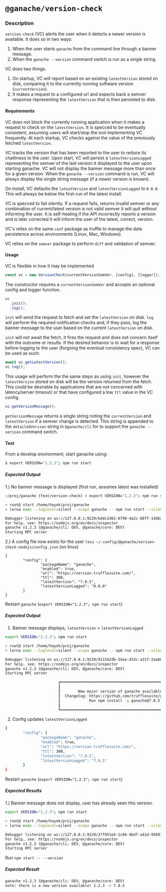 # `@ganache/version-check`

### Description

`version-check` (VC) alerts the user when it detects a newer version is available. It does so in two ways:

1. When the user starts `ganache` from the command line through a banner message.
2. When the `ganache --version` command switch is run as a single string.

VC does two things.

1. On startup, VC will report based on an existing `latestVersion` stored on disk, comparing it to the currently running software version (`currentVersion`).
2. It makes a request to a configured url and expects back a semver response representing the `latestVersion` that is then persisted to disk.

#### Requirements

VC does not block the currently running application when it makes a request to check on the `latestVersion`. It is specced to be eventually consistent, assuming users will start/stop the tool implementing VC frequently. At each startup, VC checks against the value of the previously fetched `latestVersion`.

VC tracks the version that has been reported to the user to reduce its chattiness to the user. Upon start, VC will persist a `latestVersionLogged` representing the semver of the last version it displayed to the user upon starting ganache. VC will not display the banner message more than once for a given version. When the `ganache --version` command is run, VC will always display the single string message (if a newer version is known).

On install, VC defaults the `latestVersion` and `latestVersionLogged` to `0.0.0`. This will always be below the first-run of the latest install.

VC is specced to fail silently. If a request fails, returns invalid semver or any combination of current/latest version is not valid semver it will quit without informing the user. It is self-healing if the API incorrectly reports a version and is later corrected it will inform the user of the latest, correct, version.

VC's relies on the same `conf` package as truffle to manage the data persistence across environments (Linux, Mac, Windows).

VC relies on the `semver` package to perform `diff` and validation of semver.

#### Usage

VC is flexible in how it may be implemented

```javascript
const vc = new VersionCheck(currentVersionSemVer, [config], [logger]);
```

The constructor requires a `currentVersionSemVer` and accepts an optional config and logger function.

```javascript
vc
  .init();
  .log();
```

`init` will send the request to fetch and set the `latestVersion` on disk.
`log` will perform the required notification checks and, if they pass, log the banner message to the user based on the current `latestVersion` on disk.

`init` will not await the fetch, it fires the request and does not concern itself with the outcome or results. If the desired behavior is to wait for a response before logging to the user (forgoing the eventual consistency spec), VC can be used as such:

```javascript
await vc.getLatestVersion();
vc.log();
```

This usage will perform the the same steps as using `init`, however the `latestVersion` stored on disk will be the version returned from the fetch. This could be desirable by applications that are not concerned with latency/server timeout/ or that have configured a low `ttl` value in the VC config.

```javascript
vc.getVersionMessage();
```

`getVersionMessage` returns a single string noting the `currentVersion` and `latestVersion` if a semver change is detected. This string is appended to the `detailedVersion` string in `@ganache/cli` for to support the `ganache --version` command switch.

#### Test

From a develop environment, start ganache using:

```bash
$ export VERSION="1.2.3"; npm run start
```

##### Expected Output

1.) No banner message is displayed (first run, assumes latest was installed)

```bash
~/proj/ganache (feat/version-check) » export VERSION="1.2.3"; npm run start                                                                                                                                                                                                                                  hayek@rothbard

> root@ start /home/hayek/proj/ganache
> lerna exec --loglevel=silent --scope ganache -- npm run start --silent --

Debugger listening on ws://127.0.0.1:9229/b4dc2d61-8f90-4a2c-80ff-14db24160453
For help, see: https://nodejs.org/en/docs/inspector
ganache v1.2.3 (@ganache/cli: DEV, @ganache/core: DEV)
Starting RPC server
```

2.) A config file now exists for the user `less ~/.config/@ganache/version-check-nodejs/config.json` (on linux)

```
{
        "config": {
                "packageName": "ganache",
                "enabled": true,
                "url": "https://version.trufflesuite.com/",
                "ttl": 300,
                "latestVersion": "7.0.5",
                "latestVersionLogged": "0.0.0"
        }
}
```

Restart `ganache` (`export VERSION="1.2.3"; npm run start`)

##### Expected Output

1. Banner message displays, `latestVersion` > `latestVersionLogged`

```bash
export VERSION="1.2.3"; npm run start                                                                                                                                                                                                                                 hayek@rothbard

> root@ start /home/hayek/proj/ganache
> lerna exec --loglevel=silent --scope ganache -- npm run start --silent --

Debugger listening on ws://127.0.0.1:9229/911542db-3daa-433c-a31f-2aa662a084e2
For help, see: https://nodejs.org/en/docs/inspector
ganache v1.2.3 (@ganache/cli: DEV, @ganache/core: DEV)
Starting RPC server

                        ╔══════════════════════════════════════════════════════════════════════╗
                        ║                                                                      ║
                        ║        New major version of ganache available! 1.2.3 ⇢ 7.0.5         ║
                        ║  Changelog: https://github.com/trufflesuite/ganache/releases/v7.0.5  ║
                        ║             Run npm install -g ganache@7.0.5 to update!              ║
                        ║                                                                      ║
                        ╚══════════════════════════════════════════════════════════════════════╝
```

2. Config updates `latestVersionLogged`

```bash
{
        "config": {
                "packageName": "ganache",
                "enabled": true,
                "url": "https://version.trufflesuite.com/",
                "ttl": 300,
                "latestVersion": "7.0.5",
                "latestVersionLogged": "7.0.5"
        }
}
```

Restart `ganache` (`export VERSION="1.2.3"; npm run start`)

##### Expected Results

1.) Banner message does not display, user has already seen this version.

```bash
export VERSION="1.2.3"; npm run start                                                                                                                                                                                                                           130 ↵ hayek@rothbard

> root@ start /home/hayek/proj/ganache
> lerna exec --loglevel=silent --scope ganache -- npm run start --silent --

Debugger listening on ws://127.0.0.1:9229/27f051e4-1c84-4bdf-a41d-95601466ba2b
For help, see: https://nodejs.org/en/docs/inspector
ganache v1.2.3 (@ganache/cli: DEV, @ganache/core: DEV)
Starting RPC server
```

Run `npm start -- --version`

##### Expected Result

```bash
ganache v1.2.3 (@ganache/cli: DEV, @ganache/core: DEV)
note: there is a new version available! 1.2.3 -> 7.0.5
```
